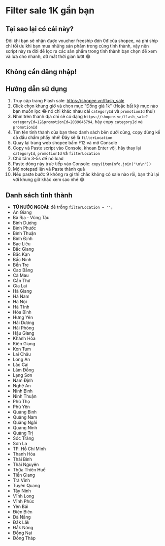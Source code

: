 # Filter sale 1K gần bạn

## Tại sao lại có cái này?

Đôi khi bạn sẽ nhận được voucher freeship đơn 0đ của shopee, và phí ship chỉ tối ưu khi bạn mua những sản phẩm trong cùng tỉnh thành, vậy nên script này ra đời để lọc ra các sản phẩm trong tỉnh thành bạn chọn để xem và lựa cho nhanh, đỡ mất thời gian lướt 😂

## Không cần đăng nhập!

## Hướng dẫn sử dụng

1. Truy cập trang Flash sale: https://shopee.vn/flash_sale
2. Click chọn khung giờ và chọn mục "Đồng giá 1k" (Hoặc bất kỳ mục nào bạn muốn lọc 😂 nó chỉ khác nhau cái `categoryId` và `promotionId` thui)
3. Nhìn trên thanh địa chỉ sẽ có dạng `https://shopee.vn/flash_sale?categoryId=12&promotionId=2039645794`, hãy copy `categoryId` và `promotionId`
4. Tìm tên tỉnh thành của bạn theo danh sách bên dưới cùng, copy đúng kể cả dấu chấm phẩy nhé! Đây sẽ là `filterLocation`
5. Quay lại trang web shopee bấm F12 và mở Console
6. Copy và Paste script vào Console, khoan Enter vội, hãy thay lại `categoryId`, `promotionId` và `filterLocation`
7. Chờ tầm 3-5s để nó load
8. Paste dòng này trực tiếp vào Console: `copy(itemInfo.join("\n\n"))`
9. Mở notepad lên và Paste thành quả
10. Nếu paste bước 9 không ra gì thì chắc không có sale nào rồi, bạn thử lại với khung giờ khác xem sao nhé 😂

## Danh sách tỉnh thành

- **TỪ NƯỚC NGOÀI**: để trống `filterLocation = '';`
- An Giang
- Bà Rịa - Vũng Tàu
- Bình Dương
- Bình Phước
- Bình Thuận
- Bình Định
- Bạc Liêu
- Bắc Giang
- Bắc Kạn
- Bắc Ninh
- Bến Tre
- Cao Bằng
- Cà Mau
- Cần Thơ
- Gia Lai
- Hà Giang
- Hà Nam
- Hà Nội
- Hà Tĩnh
- Hòa Bình
- Hưng Yên
- Hải Dương
- Hải Phòng
- Hậu Giang
- Khánh Hòa
- Kiên Giang
- Kon Tum
- Lai Châu
- Long An
- Lào Cai
- Lâm Đồng
- Lạng Sơn
- Nam Định
- Nghệ An
- Ninh Bình
- Ninh Thuận
- Phú Thọ
- Phú Yên
- Quảng Bình
- Quảng Nam
- Quảng Ngãi
- Quảng Ninh
- Quảng Trị
- Sóc Trăng
- Sơn La
- TP. Hồ Chí Minh
- Thanh Hóa
- Thái Bình
- Thái Nguyên
- Thừa Thiên Huế
- Tiền Giang
- Trà Vinh
- Tuyên Quang
- Tây Ninh
- Vĩnh Long
- Vĩnh Phúc
- Yên Bái
- Điện Biên
- Đà Nẵng
- Đắk Lắk
- Đắk Nông
- Đồng Nai
- Đồng Tháp
